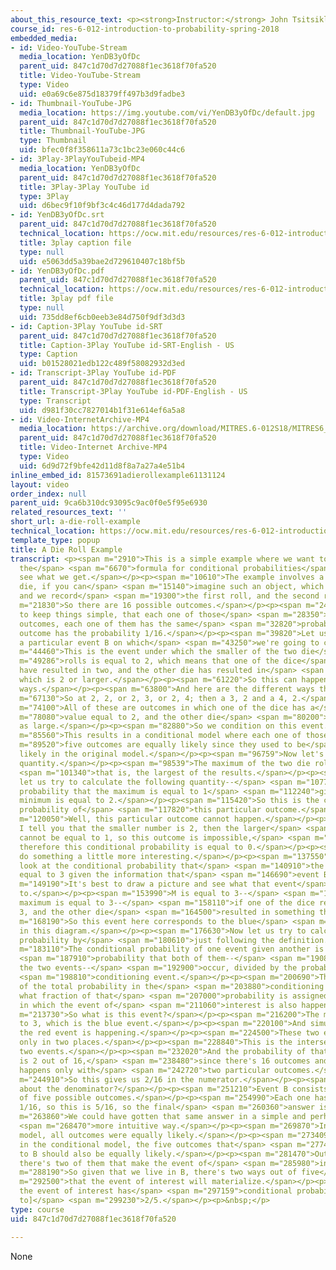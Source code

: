 ```yaml
---
about_this_resource_text: <p><strong>Instructor:</strong> John Tsitsiklis</p>
course_id: res-6-012-introduction-to-probability-spring-2018
embedded_media:
- id: Video-YouTube-Stream
  media_location: YenDB3yOfDc
  parent_uid: 847c1d70d7d27088f1ec3618f70fa520
  title: Video-YouTube-Stream
  type: Video
  uid: e0a69c6e875d18379ff497b3d9fadbe3
- id: Thumbnail-YouTube-JPG
  media_location: https://img.youtube.com/vi/YenDB3yOfDc/default.jpg
  parent_uid: 847c1d70d7d27088f1ec3618f70fa520
  title: Thumbnail-YouTube-JPG
  type: Thumbnail
  uid: bfec0f8f358611a73c1bc23e060c44c6
- id: 3Play-3PlayYouTubeid-MP4
  media_location: YenDB3yOfDc
  parent_uid: 847c1d70d7d27088f1ec3618f70fa520
  title: 3Play-3Play YouTube id
  type: 3Play
  uid: d6bec9f10f9bf3c4c46d177d4dada792
- id: YenDB3yOfDc.srt
  parent_uid: 847c1d70d7d27088f1ec3618f70fa520
  technical_location: https://ocw.mit.edu/resources/res-6-012-introduction-to-probability-spring-2018/part-i-the-fundamentals/a-die-roll-example/YenDB3yOfDc.srt
  title: 3play caption file
  type: null
  uid: e5063dd5a39bae2d729610407c18bf5b
- id: YenDB3yOfDc.pdf
  parent_uid: 847c1d70d7d27088f1ec3618f70fa520
  technical_location: https://ocw.mit.edu/resources/res-6-012-introduction-to-probability-spring-2018/part-i-the-fundamentals/a-die-roll-example/YenDB3yOfDc.pdf
  title: 3play pdf file
  type: null
  uid: 735dd8ef6cb0eeb3e84d750f9df3d3d3
- id: Caption-3Play YouTube id-SRT
  parent_uid: 847c1d70d7d27088f1ec3618f70fa520
  title: Caption-3Play YouTube id-SRT-English - US
  type: Caption
  uid: b01528021edb122c489f58082932d3ed
- id: Transcript-3Play YouTube id-PDF
  parent_uid: 847c1d70d7d27088f1ec3618f70fa520
  title: Transcript-3Play YouTube id-PDF-English - US
  type: Transcript
  uid: d981f30cc7827014b1f31e614ef6a5a8
- id: Video-InternetArchive-MP4
  media_location: https://archive.org/download/MITRES.6-012S18/MITRES6_012S18_L02-03_300k.mp4
  parent_uid: 847c1d70d7d27088f1ec3618f70fa520
  title: Video-Internet Archive-MP4
  type: Video
  uid: 6d9d72f9bfe42d11d8f8a7a27a4e51b4
inline_embed_id: 81573691adierollexample61131124
layout: video
order_index: null
parent_uid: 9ca6b310dc93095c9ac0f0e5f95e6930
related_resources_text: ''
short_url: a-die-roll-example
technical_location: https://ocw.mit.edu/resources/res-6-012-introduction-to-probability-spring-2018/part-i-the-fundamentals/a-die-roll-example
template_type: popup
title: A Die Roll Example
transcript: <p><span m="2910">This is a simple example where we want to just apply
  the</span> <span m="6670">formula for conditional probabilities</span> <span m="8630">and
  see what we get.</span></p><p><span m="10610">The example involves a four-sided
  die, if you can</span> <span m="15140">imagine such an object, which we roll twice,
  and we record</span> <span m="19300">the first roll, and the second roll.</span></p><p><span
  m="21830">So there are 16 possible outcomes.</span></p><p><span m="24660">We assume
  to keep things simple, that each one of those</span> <span m="28350">16 possible
  outcomes, each one of them has the same</span> <span m="32820">probability, so each
  outcome has the probability 1/16.</span></p><p><span m="39820">Let us consider now
  a particular event B on which</span> <span m="43250">we're going to condition.</span></p><p><span
  m="44460">This is the event under which the smaller of the two die</span> <span
  m="49286">rolls is equal to 2, which means that one of the dice</span> <span m="53990">must
  have resulted in two, and the other die has resulted in</span> <span m="57970">something
  which is 2 or larger.</span></p><p><span m="61220">So this can happen in multiple
  ways.</span></p><p><span m="63800">And here are the different ways that it can happen.</span></p><p><span
  m="67130">So at 2, 2, or 2, 3, or 2, 4; then a 3, 2 and a 4, 2.</span></p><p><span
  m="74100">All of these are outcomes in which one of the dice has a</span> <span
  m="78080">value equal to 2, and the other die</span> <span m="80200">is at least
  as large.</span></p><p><span m="82880">So we condition on this event.</span></p><p><span
  m="85560">This results in a conditional model where each one of those</span> <span
  m="89520">five outcomes are equally likely since they used to be</span> <span m="93820">equally
  likely in the original model.</span></p><p><span m="96759">Now let's look at this
  quantity.</span></p><p><span m="98539">The maximum of the two die rolls--</span>
  <span m="101340">that is, the largest of the results.</span></p><p><span m="103960">And
  let us try to calculate the following quantity--</span> <span m="107710">the conditional
  probability that the maximum is equal to 1</span> <span m="112240">given that the
  minimum is equal to 2.</span></p><p><span m="115420">So this is the conditional
  probability of</span> <span m="117820">this particular outcome.</span></p><p><span
  m="120050">Well, this particular outcome cannot happen.</span></p><p><span m="122480">If
  I tell you that the smaller number is 2, then the larger</span> <span m="126450">number
  cannot be equal to 1, so this outcome is impossible,</span> <span m="130669">and
  therefore this conditional probability is equal to 0.</span></p><p><span m="134870">Let's
  do something a little more interesting.</span></p><p><span m="137550">Let us now
  look at the conditional probability that</span> <span m="140910">the maximum is
  equal to 3 given the information that</span> <span m="146690">event B has occurred.</span></p><p><span
  m="149190">It's best to draw a picture and see what that event</span> <span m="152210">corresponds
  to.</span></p><p><span m="153990">M is equal to 3--</span> <span m="155829">the
  maximum is equal to 3--</span> <span m="158110">if one of the dice resulted in a
  3, and the other die</span> <span m="164500">resulted in something that's 3 or less.</span></p><p><span
  m="168190">So this event here corresponds to the blue</span> <span m="173770">region
  in this diagram.</span></p><p><span m="176630">Now let us try to calculate the conditional
  probability by</span> <span m="180610">just following the definition.</span></p><p><span
  m="183110">The conditional probability of one event given another is the</span>
  <span m="187910">probability that both of them--</span> <span m="190860">both of
  the two events--</span> <span m="192900">occur, divided by the probability of the</span>
  <span m="198810">conditioning event.</span></p><p><span m="200690">That is, out
  of the total probability in the</span> <span m="203880">conditioning event, we ask,
  what fraction of that</span> <span m="207000">probability is assigned to outcomes
  in which the event of</span> <span m="211060">interest is also happening?</span></p><p><span
  m="213730">So what is this event?</span></p><p><span m="216200">The maximum is equal
  to 3, which is the blue event.</span></p><p><span m="220100">And simultaneously,
  the red event is happening.</span></p><p><span m="224500">These two events intersect
  only in two places.</span></p><p><span m="228840">This is the intersection of the
  two events.</span></p><p><span m="232020">And the probability of that intersection
  is 2 out of 16,</span> <span m="238480">since there's 16 outcomes and that event
  happens only with</span> <span m="242720">two particular outcomes.</span></p><p><span
  m="244910">So this gives us 2/16 in the numerator.</span></p><p><span m="249360">How
  about the denominator?</span></p><p><span m="251210">Event B consists of a total
  of five possible outcomes.</span></p><p><span m="254990">Each one has probability
  1/16, so this is 5/16, so the final</span> <span m="260360">answer is 2/5.</span></p><p><span
  m="263860">We could have gotten that same answer in a simple and perhaps</span>
  <span m="268470">more intuitive way.</span></p><p><span m="269870">In the original
  model, all outcomes were equally likely.</span></p><p><span m="273409">Therefore,
  in the conditional model, the five outcomes that</span> <span m="277470">belong
  to B should also be equally likely.</span></p><p><span m="281470">Out of those five,
  there's two of them that make the event of</span> <span m="285980">interest to occur.</span></p><p><span
  m="288190">So given that we live in B, there's two ways out of five</span> <span
  m="292500">that the event of interest will materialize.</span></p><p><span m="294940">So
  the event of interest has</span> <span m="297159">conditional probability [equal
  to]</span> <span m="299230">2/5.</span></p><p>&nbsp;</p>
type: course
uid: 847c1d70d7d27088f1ec3618f70fa520

---
```

None